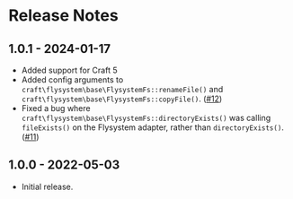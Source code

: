 # Release Notes

## 1.0.1 - 2024-01-17

- Added support for Craft 5
- Added config arguments to `craft\flysystem\base\FlysystemFs::renameFile()` and `craft\flysystem\base\FlysystemFs::copyFile()`. ([#12](https://github.com/craftcms/flysystem/pull/9))
- Fixed a bug where `craft\flysystem\base\FlysystemFs::directoryExists()` was calling `fileExists()` on the Flysystem adapter, rather than `directoryExists()`. ([#11](https://github.com/craftcms/flysystem/issues/11))

## 1.0.0 - 2022-05-03

- Initial release.
